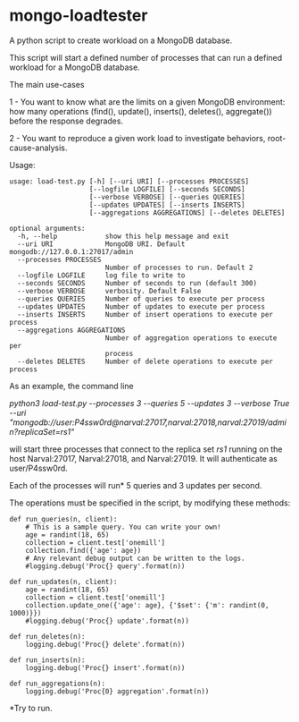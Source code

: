 # mongo-loadtester
A python script to create workload on a MongoDB database.


This script will start a defined number of processes that can run a defined workload for a MongoDB database.


The main use-cases

1 - You want to know what are the limits on a given MongoDB environment: how many operations (find(), update(), inserts(), deletes(), aggregate()) before the response degrades.

2 - You want to reproduce a given work load to investigate behaviors, root-cause-analysis.


Usage:

```
usage: load-test.py [-h] [--uri URI] [--processes PROCESSES]
                    [--logfile LOGFILE] [--seconds SECONDS]
                    [--verbose VERBOSE] [--queries QUERIES]
                    [--updates UPDATES] [--inserts INSERTS]
                    [--aggregations AGGREGATIONS] [--deletes DELETES]

optional arguments:
  -h, --help            show this help message and exit
  --uri URI             MongoDB URI. Default mongodb://127.0.0.1:27017/admin
  --processes PROCESSES
                        Number of processes to run. Default 2
  --logfile LOGFILE     log file to write to
  --seconds SECONDS     Number of seconds to run (default 300)
  --verbose VERBOSE     verbosity. Default False
  --queries QUERIES     Number of queries to execute per process
  --updates UPDATES     Number of updates to execute per process
  --inserts INSERTS     Number of insert operations to execute per process
  --aggregations AGGREGATIONS
                        Number of aggregation operations to execute per
                        process
  --deletes DELETES     Number of delete operations to execute per process

```

As an example, the command line

_python3 load-test.py  --processes 3 --queries 5 --updates 3 --verbose True --uri "mongodb://user:P4ssw0rd@narval:27017,narval:27018,narval:27019/admin?replicaSet=rs1"_

will start three processes that connect to the replica set _rs1_ running on the host Narval:27017, Narval:27018, and Narval:27019. It will authenticate as user/P4ssw0rd.

Each of the processes will run* 5 queries and 3 updates per second.

The operations must be specified in the script, by modifying these methods:

```
def run_queries(n, client):
    # This is a sample query. You can write your own!
    age = randint(18, 65)
    collection = client.test['onemill']
    collection.find({'age': age})
    # Any relevant debug output can be written to the logs.
    #logging.debug('Proc{} query'.format(n))

def run_updates(n, client):
    age = randint(18, 65)
    collection = client.test['onemill']
    collection.update_one({'age': age}, {'$set': {'m': randint(0, 1000)}})
    #logging.debug('Proc{} update'.format(n))

def run_deletes(n):
    logging.debug('Proc{} delete'.format(n))

def run_inserts(n):
    logging.debug('Proc{} insert'.format(n))

def run_aggregations(n):
    logging.debug('Proc{0} aggregation'.format(n))

```

*Try to run.
